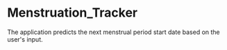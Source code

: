 # Menstruation_Tracker
The application predicts the next menstrual period start date based on the user's input.
